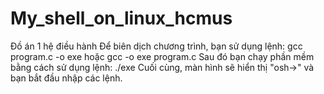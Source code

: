 # My_shell_on_linux_hcmus
Đồ án 1 hệ điều hành
Để biên dịch chương trình, bạn sử dụng lệnh: gcc program.c -o exe hoặc gcc -o exe program.c
Sau đó bạn chạy phần mềm bằng cách sử dụng lệnh: ./exe
Cuối cùng, màn hình sẽ hiển thị "osh->" và bạn bắt đầu nhập các lệnh.

 
